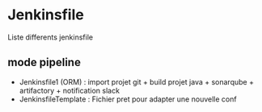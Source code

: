 # Jenkinsfile
Liste differents jenkinsfile

## mode pipeline

- Jenkinsfile1 (ORM) : import projet git + build projet java + sonarqube + artifactory + notification slack
- JenkinsfileTemplate : Fichier pret pour adapter une nouvelle conf
